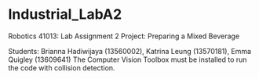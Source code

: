 # Industrial_LabA2
Robotics 41013: Lab Assignment 2
Project: Preparing a Mixed Beverage

Students: Brianna Hadiwijaya (13560002), Katrina Leung (13570181), Emma Quigley (13609641)
The Computer Vision Toolbox must be installed to run the code with collision detection. 
